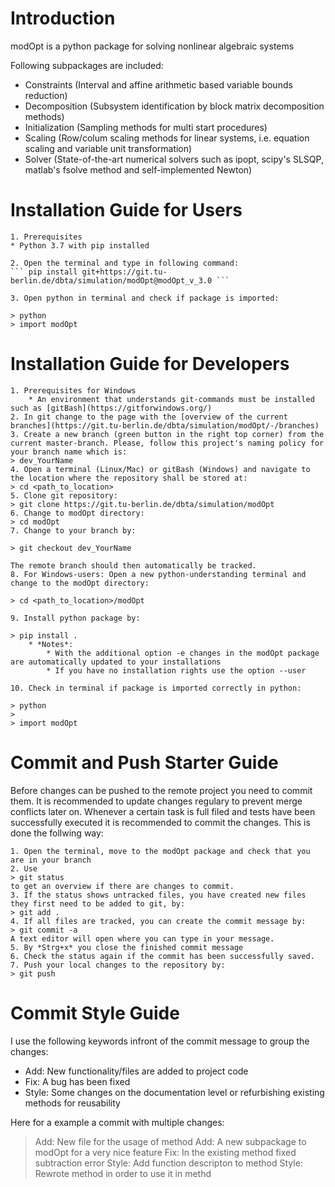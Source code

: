 # Introduction

modOpt is a python package for solving nonlinear algebraic systems

Following subpackages are included:
* Constraints (Interval and affine arithmetic based variable bounds reduction)
* Decomposition (Subsystem identification by block matrix decomposition methods)
* Initialization (Sampling methods for multi start procedures)
* Scaling (Row/colum scaling methods for linear systems, i.e. equation scaling and variable unit transformation)
* Solver (State-of-the-art numerical solvers such as ipopt, scipy's SLSQP, matlab's fsolve method and self-implemented Newton)

# Installation Guide for Users

	1. Prerequisites
	* Python 3.7 with pip installed 

	2. Open the terminal and type in following command:	
	``` pip install git+https://git.tu-berlin.de/dbta/simulation/modOpt@modOpt_v_3.0 ```
	
	3. Open python in terminal and check if package is imported:
	
	> python
	> import modOpt
	
# Installation Guide for Developers

	1. Prerequisites for Windows
		* An environment that understands git-commands must be installed such as [gitBash](https://gitforwindows.org/)
	2. In git change to the page with the [overview of the current branches](https://git.tu-berlin.de/dbta/simulation/modOpt/-/branches)
	3. Create a new branch (green button in the right top corner) from the current master-branch. Please, follow this project's naming policy for your branch name which is:
	> dev_YourName
	4. Open a terminal (Linux/Mac) or gitBash (Windows) and navigate to the location where the repository shall be stored at:
	> cd <path_to_location>
	5. Clone git repository:
	> git clone https://git.tu-berlin.de/dbta/simulation/modOpt
	6. Change to modOpt directory:
	> cd modOpt
	7. Change to your branch by:
	
	> git checkout dev_YourName
	
	The remote branch should then automatically be tracked.
	8. For Windows-users: Open a new python-understanding terminal and change to the modOpt directory:
	
	> cd <path_to_location>/modOpt
	
	9. Install python package by:
	
	> pip install .
		* *Notes*: 
			* With the additional option -e changes in the modOpt package are automatically updated to your installations
			* If you have no installation rights use the option --user 
	
	10. Check in terminal if package is imported correctly in python:
	
	> python
	>
	> import modOpt

# Commit and Push Starter Guide

Before changes can be pushed to the remote project you need to commit them. It is recommended to update changes regulary to prevent merge conflicts later on.
Whenever a certain task is full filed and tests have been successfully executed it is recommended to commit the changes. This is done the follwing way:

	1. Open the terminal, move to the modOpt package and check that you are in your branch
	2. Use 
	> git status 
	to get an overview if there are changes to commit.
	3. If the status shows untracked files, you have created new files they first need to be added to git, by:
	> git add .
	4. If all files are tracked, you can create the commit message by:
	> git commit -a
	A text editor will open where you can type in your message.
	5. By *Strg+x* you close the finished commit message 
	6. Check the status again if the commit has been successfully saved.
	7. Push your local changes to the repository by:
	> git push

# Commit Style Guide

I use the following keywords infront of the commit message to group the changes:
* Add: New functionality/files are added to project code
* Fix: A bug has been fixed
* Style: Some changes on the documentation level or refurbishing existing methods for reusability

Here for a example a commit with multiple changes:

> Add: New file <xyz> for the usage of method <abc>
> Add: A new subpackage <stu> to modOpt for a very nice feature
> Fix: In the existing method <cde> fixed subtraction error
> Style: Add function descripton to method <cde>
> Style: Rewrote method <fgh> in order to use it in methd <hij>


